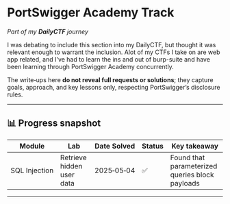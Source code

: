 # PortSwigger Academy Track

*Part of my **DailyCTF** journey*

I was debating to include this section into my DailyCTF, but thought it was relevant enough to warrant the inclusion. Alot of my CTFs I take on are web app related, and I've had to learn the ins and out of burp-suite and have been learning through PortSwigger Academy concurrently.

The write‑ups here **do not reveal full requests or solutions**; they capture goals, approach, and key lessons only, respecting PortSwigger’s disclosure rules.

---

## 📊 Progress snapshot

<table>
<thead>
<tr><th>Module</th><th>Lab</th><th>Date Solved</th><th>Status</th><th>Key takeaway</th></tr>
</thead>
<tbody>
<tr><td>SQL Injection</td><td>Retrieve hidden user data</td><td>2025‑05‑04</td><td>✅</td><td>Found that parameterized queries block payloads</td></tr>
<!-- Add new rows below -->
</tbody>
</table>

---
